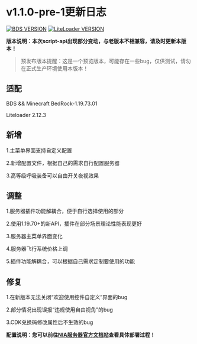 # v1.1.0-pre-1更新日志

[![BDS VERSION](https://img.shields.io/badge/BDS-1.19.72.01-green?style=for-the-badge&logo=appveyor)](https://www.minecraft.net/en-us/download/server/bedrock)
[![LiteLoader VERSION](https://img.shields.io/badge/LiteLoader-2.12.3-green?style=for-the-badge&logo=appveyor)](https://github.com/LiteLDev/LiteLoaderBDS/releases/)

**版本说明：本次script-api出现部分变动，与老版本不相兼容，请及时更新本版本！**

> 预发布版本提醒：这是一个预览版本，可能存在一些bug，仅供测试，请勿在正式生产环境使用本版本！

## 适配

BDS && Minecraft BedRock-1.19.73.01

Liteloader 2.12.3

## 新增

1.主菜单界面支持自定义配置

2.新增配置文件，根据自己的需求自行配置服务器

3.高等级呼吸装备可以自由开关夜视效果


## 调整

1.服务器插件功能解耦合，便于自行选择使用的部分

2.使用1.19.70+的新API，插件在部分场景理论性能表现更好

3.服务器主菜单界面变化

4.服务器飞行系统价格上调

5.插件功能解耦合，可以根据自己需求定制要使用的功能


## 修复

1.在新版本无法关闭“欢迎使用控件自定义”界面的bug

2.部分情况出现误报“违规使用自由视角”的bug

3.CDK兑换码修改属性后不生效的bug

**配置说明：您可以前往[NIA服务器官方文档站](https://docs.mcnia.top/zh-CN/deploy.html)查看具体部署过程！**

